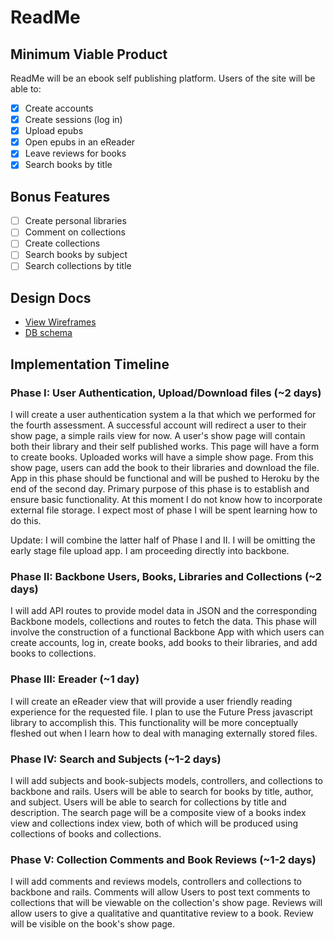 # ReadMe

## Minimum Viable Product
ReadMe will be an ebook self publishing platform. Users of the site will be able to:

- [x] Create accounts
- [x] Create sessions (log in)
- [x] Upload epubs
- [x] Open epubs in an eReader
- [x] Leave reviews for books
- [x] Search books by title

## Bonus Features

- [ ] Create personal libraries
- [ ] Comment on collections
- [ ] Create collections
- [ ] Search books by subject
- [ ] Search collections by title

## Design Docs
* [View Wireframes][views]
* [DB schema][schema]

[views]: ./docs/views.md
[schema]: ./docs/schema.md

## Implementation Timeline

### Phase I: User Authentication, Upload/Download files (~2 days)

I will create a user authentication system a la that which we performed for the fourth assessment. A successful account will redirect a user to their show page, a simple rails view for now. A user's show page will contain both their library and their self published works. This page will have a form to create books. Uploaded works will have a simple show page. From this show page, users can add the book to their libraries and download the file. App in this phase should be functional and will be pushed to Heroku by the end of the second day. Primary purpose of this phase is to establish and ensure basic functionality. At this moment I do not know how to incorporate external file storage. I expect most of phase I will be spent learning how to do this.

Update:
I will combine the latter half of Phase I and II. I will be omitting the early stage file upload app. I am proceeding directly into backbone.

### Phase II: Backbone Users, Books, Libraries and Collections (~2 days)

I will add API routes to provide model data in JSON and the corresponding Backbone models, collections and routes to fetch the data. This phase will involve the construction of a functional Backbone App with which users can create accounts, log in, create books, add books to their libraries, and add books to collections.

### Phase III: Ereader (~1 day)

I will create an eReader view that will provide a user friendly reading experience for the requested file. I plan to use the Future Press javascript library to accomplish this. This functionality will be more conceptually fleshed out when I learn how to deal with managing externally stored files.

### Phase IV: Search and Subjects (~1-2 days)

I will add subjects and book-subjects models, controllers, and collections to backbone and rails. Users will be able to search for books by title, author, and subject. Users will be able to search for collections by title and description. The search page will be a composite view of a books index view and collections index view, both of which will be produced using collections of books and collections.

### Phase V: Collection Comments and Book Reviews (~1-2 days)

I will add comments and reviews models, controllers and collections to backbone and rails. Comments will allow Users to post text comments to collections that will be viewable on the collection's show page. Reviews will allow users to give a qualitative and quantitative review to a book. Review will be visible on the book's show page.
